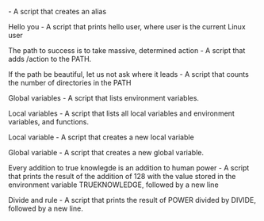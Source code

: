 <o> - A script that creates an alias

Hello you - A script that prints hello user, where user is the current Linux user

The path to success is to take massive, determined action - A script that adds /action to the PATH.

If the path be beautiful, let us not ask where it leads - A script that counts the number of directories in the PATH

Global variables - A script that lists environment variables.

Local variables - A  script that lists all local variables and environment variables, and functions.

Local variable - A script that creates a new local variable

Global variable - A script that creates a new global variable.

Every addition to true knowlegde is an addition to human power -  A script that prints the result of the addition of 128 with the value stored in the environment variable TRUEKNOWLEDGE, followed by a new line

Divide and rule - A script that prints the result of POWER divided by DIVIDE, followed by a new line.
